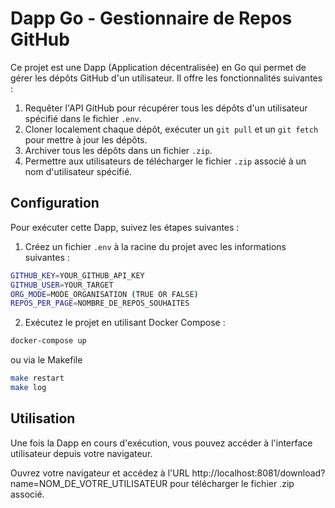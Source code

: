# Dapp Go - Gestionnaire de Repos GitHub

Ce projet est une Dapp (Application décentralisée) en Go qui permet de gérer les dépôts GitHub d'un utilisateur. Il offre les fonctionnalités suivantes :

1. Requêter l'API GitHub pour récupérer tous les dépôts d'un utilisateur spécifié dans le fichier `.env`.
2. Cloner localement chaque dépôt, exécuter un `git pull` et un `git fetch` pour mettre à jour les dépôts.
3. Archiver tous les dépôts dans un fichier `.zip`.
4. Permettre aux utilisateurs de télécharger le fichier `.zip` associé à un nom d'utilisateur spécifié.

## Configuration

Pour exécuter cette Dapp, suivez les étapes suivantes :

1. Créez un fichier `.env` à la racine du projet avec les informations suivantes :
```bash
GITHUB_KEY=YOUR_GITHUB_API_KEY
GITHUB_USER=YOUR_TARGET
ORG_MODE=MODE_ORGANISATION (TRUE OR FALSE)
REPOS_PER_PAGE=NOMBRE_DE_REPOS_SOUHAITES
```

2. Exécutez le projet en utilisant Docker Compose :
```bash
docker-compose up
```

ou via le Makefile

```bash
make restart
make log
```
## Utilisation

Une fois la Dapp en cours d'exécution, vous pouvez accéder à l'interface utilisateur depuis votre navigateur.

Ouvrez votre navigateur et accédez à l'URL http://localhost:8081/download?name=NOM_DE_VOTRE_UTILISATEUR pour télécharger le fichier .zip associé.